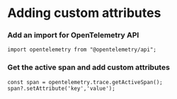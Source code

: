 # Adding custom attributes

### Add an import for OpenTelemetry API
```
import opentelemetry from "@opentelemetry/api";
```

### Get the active span and add custom attributes

```
const span = opentelemetry.trace.getActiveSpan();
span?.setAttribute('key','value');
```

